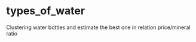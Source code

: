 # types_of_water
Clustering water bottles and estimate the best one in relation price/mineral ratio
